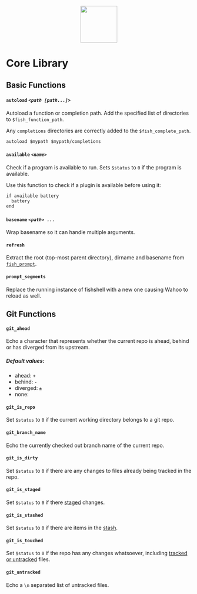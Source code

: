 <p align="center">
  <a href="https://github.com/fish-shell/wahoo/blob/master/README.md">
  <img width="100px" src="https://cloud.githubusercontent.com/assets/8317250/8775571/6930d858-2f24-11e5-9629-c3cc833d71e8.png">
  </a>
</p>

# Core Library

## Basic Functions

#### `autoload` _`<path [path...]>`_
Autoload a function or completion path. Add the specified list of directories to `$fish_function_path`.

Any `completions` directories are correctly added to the `$fish_complete_path`.

```fish
autoload $mypath $mypath/completions
```

#### `available` _`<name>`_

Check if a program is available to run. Sets `$status` to `0` if the program is available.

Use this function to check if a plugin is available before using it:

```fish
if available battery
  battery
end
```

#### `basename` _`<path> ...`_

Wrap basename so it can handle multiple arguments.

#### `refresh`

Extract the root (top-most parent directory), dirname and basename from [`fish_prompt`](http://fishshell.com/docs/current/faq.html#faq-prompt).


#### `prompt_segments`

Replace the running instance of fishshell with a new one causing Wahoo to reload as well.


## Git Functions
#### `git_ahead`

Echo a character that represents whether the current repo is ahead, behind or has diverged from its upstream.

##### Default values:

+ ahead: `+`
+ behind: `-`
+ diverged: `±`
+ none: ` `

#### `git_is_repo`
Set `$status` to `0` if the current working directory belongs to a git repo.

#### `git_branch_name`
Echo the currently checked out branch name of the current repo.

#### `git_is_dirty`
Set `$status` to `0` if there are any changes to files already being tracked in the repo.

#### `git_is_staged`
Set `$status` to `0` if there [staged](http://programmers.stackexchange.com/questions/119782/what-does-stage-mean-in-git) changes.

#### `git_is_stashed`
Set `$status` to `0` if there are items in the [stash](https://git-scm.com/book/en/v1/Git-Tools-Stashing).

#### `git_is_touched`

Set `$status` to `0` if the repo has any changes whatsoever, including [tracked or untracked](http://stackoverflow.com/questions/9663507/what-is-tracked-files-and-untracked-files-in-the-context-of-git) files.

#### `git_untracked`
Echo a `\n` separated list of untracked files.
